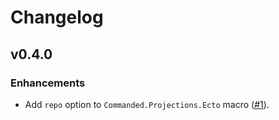 # Changelog

## v0.4.0

### Enhancements

- Add `repo` option to `Commanded.Projections.Ecto` macro ([#1](https://github.com/slashdotdash/commanded-ecto-projections/pull/1)).
